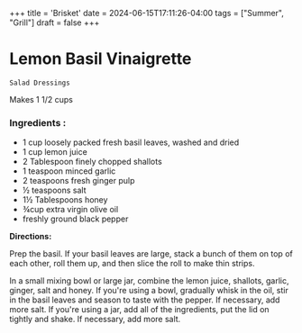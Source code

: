 +++
title = 'Brisket'
date = 2024-06-15T17:11:26-04:00
tags = ["Summer", "Grill"]
draft = false
+++
# Lemon Basil Vinaigrette

`Salad Dressings`

Makes 1 1/2 cups

### **Ingredients :**

- 1 cup loosely packed fresh basil leaves, washed and dried
- 1 cup lemon juice
- 2 Tablespoon finely chopped shallots
- 1 teaspoon minced garlic
- 2 teaspoons fresh ginger pulp
- ½ teaspoons salt
- 1½ Tablespoons honey
- ¾cup extra virgin olive oil
- freshly ground black pepper

**Directions:**

Prep the basil. If your basil leaves are large, stack a bunch of them on top of each other, roll them up, and then slice the roll to make thin strips. 

In a small mixing bowl or large jar, combine the lemon juice, shallots, garlic, ginger, salt and honey. If you're using a bowl, gradually whisk in the oil, stir in the basil leaves and season to taste with the pepper. If necessary, add more salt. If you're using a jar, add all of the ingredients, put the lid on tightly and shake. If necessary, add more salt.
